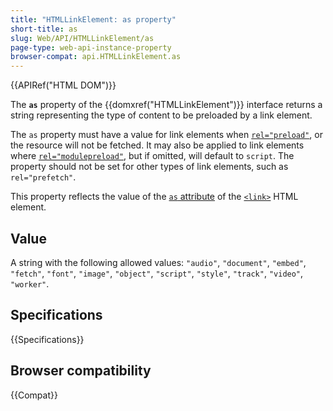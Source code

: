 ```yaml
---
title: "HTMLLinkElement: as property"
short-title: as
slug: Web/API/HTMLLinkElement/as
page-type: web-api-instance-property
browser-compat: api.HTMLLinkElement.as
---
```


{{APIRef("HTML DOM")}}

The **`as`** property of the {{domxref("HTMLLinkElement")}} interface returns a string representing the type of content to be preloaded by a link element.

The `as` property must have a value for link elements when [`rel="preload"`](/en-US/docs/Web/HTML/Attributes/rel/preload), or the resource will not be fetched.
It may also be applied to link elements where [`rel="modulepreload"`](/en-US/docs/Web/HTML/Attributes/rel/preload), but if omitted, will default to `script`.
The property should not be set for other types of link elements, such as `rel="prefetch"`.

This property reflects the value of the [`as` attribute](/en-US/docs/Web/HTML/Element/link#as) of the [`<link>`](/en-US/docs/Web/HTML/Element/link) HTML element.

## Value

A string with the following allowed values: `"audio"`, `"document"`, `"embed"`, `"fetch"`, `"font"`, `"image"`, `"object"`, `"script"`, `"style"`, `"track"`, `"video"`, `"worker"`.

## Specifications

{{Specifications}}

## Browser compatibility

{{Compat}}
